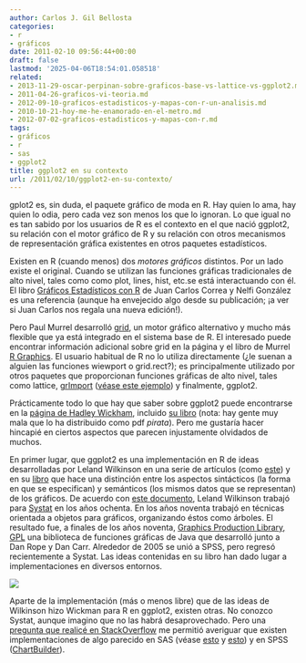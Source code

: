 ```yaml
---
author: Carlos J. Gil Bellosta
categories:
- r
- gráficos
date: 2011-02-10 09:56:44+00:00
draft: false
lastmod: '2025-04-06T18:54:01.058518'
related:
- 2013-11-29-oscar-perpinan-sobre-graficos-base-vs-lattice-vs-ggplot2.md
- 2011-04-26-graficos-vi-teoria.md
- 2012-09-10-graficos-estadisticos-y-mapas-con-r-un-analisis.md
- 2010-10-21-hoy-me-he-enamorado-en-el-metro.md
- 2012-07-02-graficos-estadisticos-y-mapas-con-r.md
tags:
- gráficos
- r
- sas
- ggplot2
title: ggplot2 en su contexto
url: /2011/02/10/ggplot2-en-su-contexto/
---
```


gplot2 es, sin duda, el paquete gráfico de moda en R. Hay quien lo ama, hay quien lo odia, pero cada vez son menos los que lo ignoran. Lo que igual no es tan sabido por los usuarios de R es el contexto en el que nació ggplot2, su relación con el motor gráfico de R y su relación con otros mecanismos de representación gráfica existentes en otros paquetes estadísticos.

Existen en R (cuando menos) dos _motores gráficos_ distintos. Por un lado existe el original. Cuando se utilizan las funciones gráficas tradicionales de alto nivel, tales como como plot, lines, hist, etc.se está interactuando con él. El libro [Gráficos Estadísticos con R](http://cran.r-project.org/doc/contrib/grafi3.pdf) de Juan Carlos Correa y Nelfi González es una referencia (aunque ha envejecido algo desde su publicación; ¡a ver si Juan Carlos nos regala una nueva edición!).

Pero Paul Murrel desarrolló [grid](http://www.stat.auckland.ac.nz/~paul/grid/grid.html), un motor gráfico alternativo y mucho más flexible que ya está integrado en el sistema base de R. El interesado puede encontrar información adicional sobre grid en la página y el libro de Murrel [R Graphics](http://www.stat.auckland.ac.nz/~paul/RGraphics/rgraphics.html). El usuario habitual de R no lo utiliza directamente (¿le suenan a alguien las funciones wiewport o grid.rect?); es principalmente utilizado por otros paquetes que proporcionan funciones gráficas de alto nivel, tales como lattice, [grImport](http://cran.r-project.org/web/packages/grImport/index.html) ([véase este ejemplo](https://datanalytics.com/2010/06/18/graficos-en-r-con-simbolos-arbitrarios/)) y finalmente, ggplot2.

Prácticamente todo lo que hay que saber sobre ggplot2 puede encontrarse en la [página de Hadley Wickham](http://had.co.nz/ggplot2/), incluido [su libro](http://www.amazon.com/gp/product/0387981403?ie=UTF8&tag=hadlwick-20&linkCode=as2&camp=1789&creative=390957&creativeASIN=0387981403) (nota: hay gente muy mala que lo ha distribuido como pdf _pirata_). Pero me gustaría hacer hincapié en ciertos aspectos que parecen injustamente olvidados de muchos.

En primer lugar, que ggplot2 es una implementación en R de ideas desarrolladas por Leland Wilkinson en una serie de artículos (como [este](http://www.cs.uic.edu/~wilkinson/Publications/gpl.pdf)) y en su [libro](http://www.amazon.com/Grammar-Graphics-Statistics-Computing/dp/0387245448/ref=sr_1_1?ie=UTF8&s=books&qid=1295007207&sr=8-1) que hace una distinción entre los aspectos sintácticos (la forma en que se especifican) y semánticos (los mismos datos que se representan) de los gráficos. De acuerdo con [este documento](http://allman.rhon.itam.mx/~ebarrios/Foro_XXV/3-ggplot2.pdf), Leland Wilkinson trabajó para [Systat](http://www.systat.com/About.aspx) en los años ochenta. En los años noventa trabajó en técnicas orientada a objetos para gráficos, organizando éstos como árboles. El resultado fue, a finales de los años noventa, [Graphics Production Library, GPL](http://www.cs.uic.edu/~wilkinson/nViZn/nvizn.html) una biblioteca de funciones gráficas de Java que desarrolló junto a Dan Rope y Dan Carr. Alrededor de 2005 se unió a SPSS, pero regresó recientemente a Systat. Las ideas contenidas en su libro han dado lugar a implementaciones en diversos entornos.

[![](/wp-uploads/2011/02/dataflow.jpg)
](/wp-uploads/2011/02/dataflow.jpg)

Aparte de la implementación (más o menos libre) que de las ideas de Wilkinson hizo Wickman para R en ggplot2, existen otras. No conozco Systat, aunque imagino que no las habrá desaprovechado. Pero una [pregunta que realicé en StackOverflow](http://stackoverflow.com/questions/4892368/implementations-of-the-grammar-of-graphics-in-statistical-packages) me permitió averiguar que existen implementaciones de algo parecido en SAS (véase [esto](http://support.sas.com/rnd/base/topics/statgraph/sugi204-29Rev.pdf) y [esto](http://www2.sas.com/proceedings/sugi31/262-31.pdf)) y en SPSS ([ChartBuilder](http://www.spss.com/training/trainertip/mayjune2009.htm)).